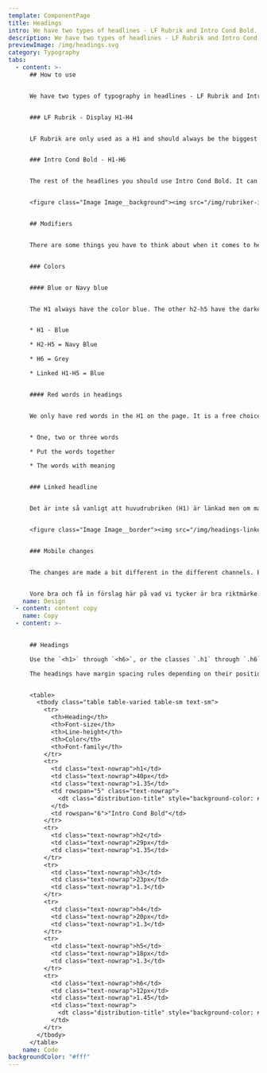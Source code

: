```yaml
---
template: ComponentPage
title: Headings
intro: We have two types of headlines - LF Rubrik and Intro Cond Bold.
description: We have two types of headlines - LF Rubrik and Intro Cond Bold.
previewImage: /img/headings.svg
category: Typography
tabs:
  - content: >-
      ## How to use


      We have two types of typography in headlines - LF Rubrik and Intro Cond Bold. 


      ### LF Rubrik - Display H1-H4


      LF Rubrik are only used as a H1 and should always be the biggest headline on the page. The H1 should only be used one time per page.  Used as main page headers. 


      ### Intro Cond Bold - H1-H6


      The rest of the headlines you should use Intro Cond Bold. It can be used in all sizes from H1-H6. Use the`<h1>`through`<h6>`, or the classes`.h1`through`.h6`. The headings have margin spacing rules depending on their position in a section.


      <figure class="Image Image__background"><img src="/img/rubriker-introcond.png" srcset="/img/rubriker-introcond.png 2x" alt="Relationen till varandra är viktigt"><figcaption><div class="Image__caption"></div></figcaption></figure>


      ## Modifiers


      There are some things you have to think about when it comes to headings.


      ### Colors


      #### Blue or Navy blue


      The H1 always have the color blue. The other h2-h5 have the darker blue thats called navy blue to make a different from when the headings are linked. The H6 have a grey color.


      * H1 - Blue

      * H2-H5 = Navy Blue

      * H6 = Grey

      * Linked H1-H5 = Blue


      #### Red words in headings


      We only have red words in the H1 on the page. It is a free choice and not a must. You highlight the word in the heading that is the most important. You can mark more than one word but the words should be following each other (be together). 


      * One, two or three words

      * Put the words together

      * The words with meaning 


      ### Linked headline


      Det är inte så vanligt att huvudrubriken (H1) är länkad men om man vill länka en rubrik så kommer vi använda oss av länkblå "Blue" för att visa att man är klickbar. Vi förtydligar även att rubriken är klickbar genom att ha ett understreck vid hover.


      <figure class="Image Image__border"><img src="/img/headings-linked.png" srcset="/img/headings-linked.png 2x" alt="Visa hur det ser ut med länkad respektive icke länkad underrubrik."><figcaption><div class="Image__caption"></div></figcaption></figure>


      ### Mobile changes


      The changes are made a bit different in the different channels. En tumregel är att starta med H3 Display som H1 och jobba med relationerna neråt mot H6.


      Vore bra och få in förslag här på vad vi tycker är bra riktmärke.
    name: Design
  - content: content copy
    name: Copy
  - content: >-
      

      ## Headings

      Use the `<h1>` through `<h6>`, or the classes `.h1` through `.h6`.

      The headings have margin spacing rules depending on their position in a section.


      <table>
        <tbody class="table table-varied table-sm text-sm">
          <tr>
            <th>Heading</th>
            <th>Font-size</th>
            <th>Line-height</th>
            <th>Color</th>
            <th>Font-family</th>
          </tr>
          <tr>
            <td class="text-nowrap">h1</td>
            <td class="text-nowrap">40px</td>
            <td class="text-nowrap">1.35</td>
            <td rowspan="5" class="text-nowrap">
              <dt class="distribution-title" style="background-color: #00427a"></dt>#00427a
            </td>
            <td rowspan="6">"Intro Cond Bold"</td>
          </tr>
          <tr>
            <td class="text-nowrap">h2</td>
            <td class="text-nowrap">29px</td>
            <td class="text-nowrap">1.35</td>
          </tr>
          <tr>
            <td class="text-nowrap">h3</td>
            <td class="text-nowrap">23px</td>
            <td class="text-nowrap">1.3</td>
          </tr>
          <tr>
            <td class="text-nowrap">h4</td>
            <td class="text-nowrap">20px</td>
            <td class="text-nowrap">1.3</td>
          </tr>
          <tr>
            <td class="text-nowrap">h5</td>
            <td class="text-nowrap">18px</td>
            <td class="text-nowrap">1.3</td>
          </tr>
          <tr>
            <td class="text-nowrap">h6</td>
            <td class="text-nowrap">12px</td>
            <td class="text-nowrap">1.45</td>
            <td class="text-nowrap">
              <dt class="distribution-title" style="background-color: #747578"></dt>#6B7070
            </td>
          </tr>
        </tbody>
      </table>
    name: Code
backgroundColor: "#fff"
---
```

